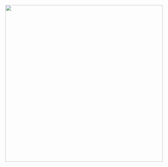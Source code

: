 <!---start.--->
<p align="center">
<img width= "500" src= "https://tenor.com/view/flower-pollen-sakura-discord-gif-17122662"> 
<p></p>


